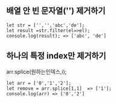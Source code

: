 ## 배열 안 빈 문자열('') 제거하기
```
let str = ['','','abc','de'];
let result =str.filter(el=>el);
console.log(result); => ['abc', 'de']
``````
## 하나의 특정 index만 제거하기
arr.splice(원하는인덱스,i);
```
let arr = ['0','1','2'];
let remove = arr.splice[1,1]  => ['1']; 
console.log(arr) => ['0','2']
```
